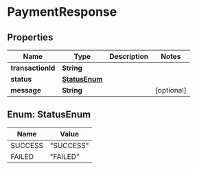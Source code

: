 

# PaymentResponse


## Properties

| Name | Type | Description | Notes |
|------------ | ------------- | ------------- | -------------|
|**transactionId** | **String** |  |  |
|**status** | [**StatusEnum**](#StatusEnum) |  |  |
|**message** | **String** |  |  [optional] |



## Enum: StatusEnum

| Name | Value |
|---- | -----|
| SUCCESS | &quot;SUCCESS&quot; |
| FAILED | &quot;FAILED&quot; |



